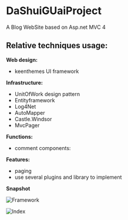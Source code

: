 DaShuiGUaiProject
==============
A Blog WebSite based on Asp.net MVC 4  

Relative techniques usage:
--------------

__Web design:__  
* keenthemes UI framework  

__Infrastructure:__  
* UnitOfWork design pattern  
* Entityframework  
* Log4Net  
* AutoMapper  
* Castle.Windsor
* MvcPager

__Functions:__  
* comment components:  

__Features:__  
* paging  
* use several plugins and library to implement  

__Snapshot__

![Framework](https://images2017.cnblogs.com/blog/450534/201709/450534-20170929213715028-1891439529.png)


![Index](https://images2017.cnblogs.com/blog/450534/201709/450534-20170929221244575-1953886601.png)









